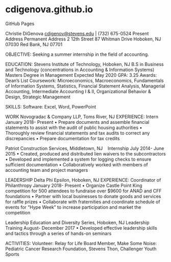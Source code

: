 # cdigenova.github.io
GitHub Pages

Christie DiGenova
cdigenov@stevens.edu | (732) 675-0524
Present Address									Permanent Address
2 12th Street										87 Whitman Drive
Hoboken, NJ 07030									Red Bank, NJ 07701
					
OBJECTIVE: 	Seeking a summer internship in the field of accounting.
	
EDUCATION:	Stevens Institute of Technology, Hoboken, NJ
B.S in Business and Technology (concentrations in Accounting & Information Systems)
Masters Degree in Management				Expected May 2020 
GPA: 3.25
Awards: Dean’s List 
Coursework: Microeconomics, Macroeconomics, Fundamentals of Information
	Systems, Statistics, Financial Statement Analysis, Managerial Accounting, Intermediate Accounting I & II, Organizational Behavior & Design, Strategic Management	
	
SKILLS:		Software: Excel, Word, PowerPoint 

WORK		Novogradac & Company LLP, Toms River, NJ
EXPERIENCE:	Intern								January 2018- Present
•	Prepare documents and assemble financial statements to assist with the audit of public housing authorities 
•	Thoroughly review financial statements and tax audits to correct any discrepancies
•	Prepare documentation for tax credits 

Patriot Construction Services, Middletown, NJ		   
Internship   					         		July 2014- June 2015
•	Created, produced and distributed lien waivers to the subcontractors
•	Developed and implemented a system for logging checks to ensure sufficient documentation
•	Collaboratively worked with members of accounting team and project managers

LEADERSHIP	Delta Phi Epsilon, Hoboken, NJ
EXPERIENCE:	Coordinator of Philanthropy					January 2018- Present
•	Organize Castle Point King competition for 500 attendees to fundraise over $9600 for ANAD and CFF foundations 
•	Partner with local businesses to donate goods and services for raffle prizes
•	Collaborate with fraternities and coordinate schedule of events for “Hype Week” to increase participation and market the competition 

Leadership Education and Diversity Series, Hoboken, NJ 
			Leadership Training 						August- December 2017
•	Developed effective leadership skills and tactics through a series of hands-on seminars

ACTIVITIES:	Volunteer: Relay for Life Board Member, Make Some Noise: Pediatric Cancer Research Foundation, Stevens Thon, Challenger Youth Sports

